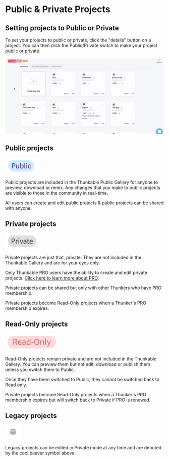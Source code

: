 # Public & Private Projects

## Setting projects to Public or Private

To set your projects to public or private, click the "details" button on a project. You can then click the Public/Private switch to make your project public or private.

![](.gitbook/assets/ezgif.com-video-to-gif-1%20%281%29.gif)

## Public projects

![](.gitbook/assets/screen-shot-2018-10-05-at-4.12.55-pm.png)

Public projects are included in the Thunkable Public Gallery for anyone to preview, download or remix. Any changes that you make to public projects are visible to those in the community in real-time.

All users can create and edit public projects & public projects can be shared with anyone.

## Private projects

![](.gitbook/assets/screen-shot-2018-10-05-at-4.13.02-pm.png)

Private projects are just that, private. They are not included in the Thunkable Gallery and are for your eyes only.

Only Thunkable PRO users have the ability to create and edit private projects. [Click here to learn more about PRO](https://thunkable.com/#/pricing).

Private projects can be shared but only with other Thunkers who have PRO membership.

Private projects become Read-Only projects when a Thunker's PRO membership expires.

## Read-Only projects

![](.gitbook/assets/screen-shot-2018-10-05-at-4.31.16-pm.png)

Read-Only projects remain private and are not included in the Thunkable Gallery. You can preview them but not edit, download or publish them unless you switch them to Public.

Once they have been switched to Public, they cannot be switched back to Read only.

Private projects become Read-Only projects when a Thunker's PRO membership expires but will switch back to Private if PRO is renewed.

## Legacy projects

![](.gitbook/assets/screen-shot-2018-10-05-at-4.22.07-pm.png)

Legacy projects can be edited in Private mode at any time and are denoted by the cool beaver symbol above.

